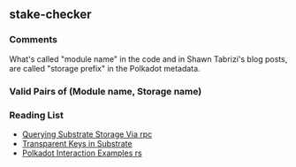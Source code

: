 ## stake-checker

### Comments
What's called "module name" in the code and in Shawn Tabrizi's blog posts,
are called "storage prefix" in the Polkadot metadata.

### Valid Pairs of (Module name, Storage name)

### Reading List
 - [Querying Substrate Storage Via rpc](https://www.shawntabrizi.com/substrate/querying-substrate-storage-via-rpc/)
 - [Transparent Keys in Substrate](https://www.shawntabrizi.com/substrate/transparent-keys-in-substrate/)
 - [Polkadot Interaction Examples rs](https://github.com/paritytech/polkadot-interaction-examples-rs)
